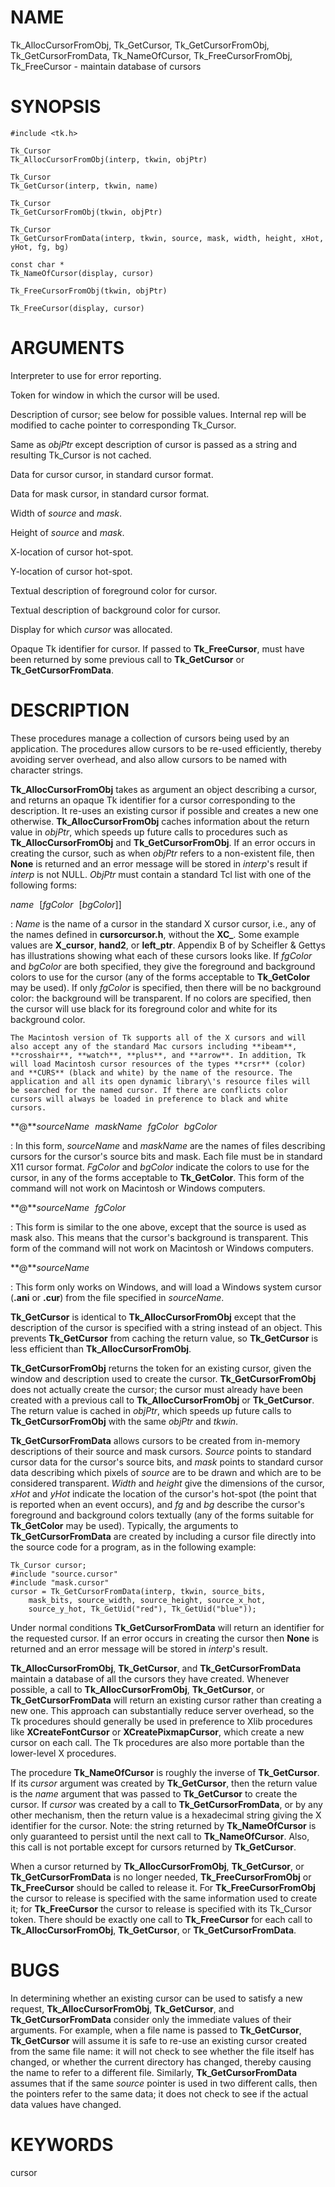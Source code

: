 # NAME

Tk_AllocCursorFromObj, Tk_GetCursor, Tk_GetCursorFromObj,
Tk_GetCursorFromData, Tk_NameOfCursor, Tk_FreeCursorFromObj,
Tk_FreeCursor - maintain database of cursors

# SYNOPSIS

    #include <tk.h>

    Tk_Cursor
    Tk_AllocCursorFromObj(interp, tkwin, objPtr)

    Tk_Cursor
    Tk_GetCursor(interp, tkwin, name)

    Tk_Cursor
    Tk_GetCursorFromObj(tkwin, objPtr)

    Tk_Cursor
    Tk_GetCursorFromData(interp, tkwin, source, mask, width, height, xHot, yHot, fg, bg)

    const char *
    Tk_NameOfCursor(display, cursor)

    Tk_FreeCursorFromObj(tkwin, objPtr)

    Tk_FreeCursor(display, cursor)

# ARGUMENTS

Interpreter to use for error reporting.

Token for window in which the cursor will be used.

Description of cursor; see below for possible values. Internal rep will
be modified to cache pointer to corresponding Tk_Cursor.

Same as *objPtr* except description of cursor is passed as a string and
resulting Tk_Cursor is not cached.

Data for cursor cursor, in standard cursor format.

Data for mask cursor, in standard cursor format.

Width of *source* and *mask*.

Height of *source* and *mask*.

X-location of cursor hot-spot.

Y-location of cursor hot-spot.

Textual description of foreground color for cursor.

Textual description of background color for cursor.

Display for which *cursor* was allocated.

Opaque Tk identifier for cursor. If passed to **Tk_FreeCursor**, must
have been returned by some previous call to **Tk_GetCursor** or
**Tk_GetCursorFromData**.

# DESCRIPTION

These procedures manage a collection of cursors being used by an
application. The procedures allow cursors to be re-used efficiently,
thereby avoiding server overhead, and also allow cursors to be named
with character strings.

**Tk_AllocCursorFromObj** takes as argument an object describing a
cursor, and returns an opaque Tk identifier for a cursor corresponding
to the description. It re-uses an existing cursor if possible and
creates a new one otherwise. **Tk_AllocCursorFromObj** caches
information about the return value in *objPtr*, which speeds up future
calls to procedures such as **Tk_AllocCursorFromObj** and
**Tk_GetCursorFromObj**. If an error occurs in creating the cursor, such
as when *objPtr* refers to a non-existent file, then **None** is
returned and an error message will be stored in *interp*\'s result if
*interp* is not NULL. *ObjPtr* must contain a standard Tcl list with one
of the following forms:

*name* \[*fgColor* \[*bgColor*\]\]

:   *Name* is the name of a cursor in the standard X cursor cursor,
    i.e., any of the names defined in **cursorcursor.h**, without the
    **XC\_**. Some example values are **X_cursor**, **hand2**, or
    **left_ptr**. Appendix B of by Scheifler & Gettys has illustrations
    showing what each of these cursors looks like. If *fgColor* and
    *bgColor* are both specified, they give the foreground and
    background colors to use for the cursor (any of the forms acceptable
    to **Tk_GetColor** may be used). If only *fgColor* is specified,
    then there will be no background color: the background will be
    transparent. If no colors are specified, then the cursor will use
    black for its foreground color and white for its background color.

    The Macintosh version of Tk supports all of the X cursors and will
    also accept any of the standard Mac cursors including **ibeam**,
    **crosshair**, **watch**, **plus**, and **arrow**. In addition, Tk
    will load Macintosh cursor resources of the types **crsr** (color)
    and **CURS** (black and white) by the name of the resource. The
    application and all its open dynamic library\'s resource files will
    be searched for the named cursor. If there are conflicts color
    cursors will always be loaded in preference to black and white
    cursors.

**@***sourceName maskName fgColor bgColor*

:   In this form, *sourceName* and *maskName* are the names of files
    describing cursors for the cursor\'s source bits and mask. Each file
    must be in standard X11 cursor format. *FgColor* and *bgColor*
    indicate the colors to use for the cursor, in any of the forms
    acceptable to **Tk_GetColor**. This form of the command will not
    work on Macintosh or Windows computers.

**@***sourceName fgColor*

:   This form is similar to the one above, except that the source is
    used as mask also. This means that the cursor\'s background is
    transparent. This form of the command will not work on Macintosh or
    Windows computers.

**@***sourceName*

:   This form only works on Windows, and will load a Windows system
    cursor (**.ani** or **.cur**) from the file specified in
    *sourceName*.

**Tk_GetCursor** is identical to **Tk_AllocCursorFromObj** except that
the description of the cursor is specified with a string instead of an
object. This prevents **Tk_GetCursor** from caching the return value, so
**Tk_GetCursor** is less efficient than **Tk_AllocCursorFromObj**.

**Tk_GetCursorFromObj** returns the token for an existing cursor, given
the window and description used to create the cursor.
**Tk_GetCursorFromObj** does not actually create the cursor; the cursor
must already have been created with a previous call to
**Tk_AllocCursorFromObj** or **Tk_GetCursor**. The return value is
cached in *objPtr*, which speeds up future calls to
**Tk_GetCursorFromObj** with the same *objPtr* and *tkwin*.

**Tk_GetCursorFromData** allows cursors to be created from in-memory
descriptions of their source and mask cursors. *Source* points to
standard cursor data for the cursor\'s source bits, and *mask* points to
standard cursor data describing which pixels of *source* are to be drawn
and which are to be considered transparent. *Width* and *height* give
the dimensions of the cursor, *xHot* and *yHot* indicate the location of
the cursor\'s hot-spot (the point that is reported when an event
occurs), and *fg* and *bg* describe the cursor\'s foreground and
background colors textually (any of the forms suitable for
**Tk_GetColor** may be used). Typically, the arguments to
**Tk_GetCursorFromData** are created by including a cursor file directly
into the source code for a program, as in the following example:

    Tk_Cursor cursor;
    #include "source.cursor"
    #include "mask.cursor"
    cursor = Tk_GetCursorFromData(interp, tkwin, source_bits,
        mask_bits, source_width, source_height, source_x_hot,
        source_y_hot, Tk_GetUid("red"), Tk_GetUid("blue"));

Under normal conditions **Tk_GetCursorFromData** will return an
identifier for the requested cursor. If an error occurs in creating the
cursor then **None** is returned and an error message will be stored in
*interp*\'s result.

**Tk_AllocCursorFromObj**, **Tk_GetCursor**, and
**Tk_GetCursorFromData** maintain a database of all the cursors they
have created. Whenever possible, a call to **Tk_AllocCursorFromObj**,
**Tk_GetCursor**, or **Tk_GetCursorFromData** will return an existing
cursor rather than creating a new one. This approach can substantially
reduce server overhead, so the Tk procedures should generally be used in
preference to Xlib procedures like **XCreateFontCursor** or
**XCreatePixmapCursor**, which create a new cursor on each call. The Tk
procedures are also more portable than the lower-level X procedures.

The procedure **Tk_NameOfCursor** is roughly the inverse of
**Tk_GetCursor**. If its *cursor* argument was created by
**Tk_GetCursor**, then the return value is the *name* argument that was
passed to **Tk_GetCursor** to create the cursor. If *cursor* was created
by a call to **Tk_GetCursorFromData**, or by any other mechanism, then
the return value is a hexadecimal string giving the X identifier for the
cursor. Note: the string returned by **Tk_NameOfCursor** is only
guaranteed to persist until the next call to **Tk_NameOfCursor**. Also,
this call is not portable except for cursors returned by
**Tk_GetCursor**.

When a cursor returned by **Tk_AllocCursorFromObj**, **Tk_GetCursor**,
or **Tk_GetCursorFromData** is no longer needed,
**Tk_FreeCursorFromObj** or **Tk_FreeCursor** should be called to
release it. For **Tk_FreeCursorFromObj** the cursor to release is
specified with the same information used to create it; for
**Tk_FreeCursor** the cursor to release is specified with its Tk_Cursor
token. There should be exactly one call to **Tk_FreeCursor** for each
call to **Tk_AllocCursorFromObj**, **Tk_GetCursor**, or
**Tk_GetCursorFromData**.

# BUGS

In determining whether an existing cursor can be used to satisfy a new
request, **Tk_AllocCursorFromObj**, **Tk_GetCursor**, and
**Tk_GetCursorFromData** consider only the immediate values of their
arguments. For example, when a file name is passed to **Tk_GetCursor**,
**Tk_GetCursor** will assume it is safe to re-use an existing cursor
created from the same file name: it will not check to see whether the
file itself has changed, or whether the current directory has changed,
thereby causing the name to refer to a different file. Similarly,
**Tk_GetCursorFromData** assumes that if the same *source* pointer is
used in two different calls, then the pointers refer to the same data;
it does not check to see if the actual data values have changed.

# KEYWORDS

cursor
